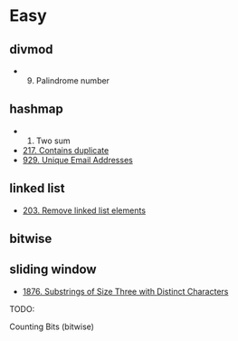 # Easy

## divmod

* 9. Palindrome number

## hashmap

* 1. Two sum
* [217. Contains duplicate](https://leetcode.com/problems/contains-duplicate/)
* [929. Unique Email Addresses](https://leetcode.com/problems/unique-email-addresses)

## linked list

* [203. Remove linked list elements](https://leetcode.com/problems/remove-linked-list-elements/)

## bitwise

## sliding window

* [1876. Substrings of Size Three with Distinct Characters](https://leetcode.com/problems/substrings-of-size-three-with-distinct-characters/)

TODO:

Counting Bits (bitwise)

